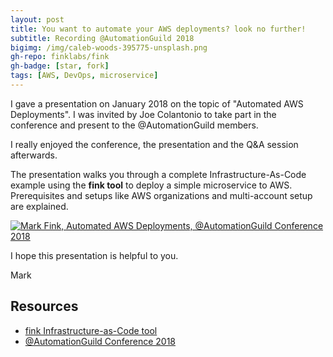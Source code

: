 ```yaml
---
layout: post
title: You want to automate your AWS deployments? look no further!
subtitle: Recording @AutomationGuild 2018
bigimg: /img/caleb-woods-395775-unsplash.png
gh-repo: finklabs/fink
gh-badge: [star, fork]
tags: [AWS, DevOps, microservice]
---
```


I gave a presentation on January 2018 on the topic of "Automated AWS Deployments". I was invited by Joe Colantonio to take part in the conference and present to the @AutomationGuild members.

I really enjoyed the conference, the presentation and the Q&A session afterwards.

The presentation walks you through a complete Infrastructure-As-Code example using the **fink tool** to deploy a simple microservice to AWS. Prerequisites and setups like AWS organizations and multi-account setup are explained.


[![Mark Fink, Automated AWS Deployments, @AutomationGuild Conference 2018](https://img.youtube.com/vi/D-HbIV7WPxo/0.jpg)](https://www.youtube.com/watch?v=D-HbIV7WPxo)


I hope this presentation is helpful to you.

Mark


## Resources

* [fink Infrastructure-as-Code tool](https://github.com/finklabs/fink)
* [@AutomationGuild Conference 2018](https://automationguild.com/)
